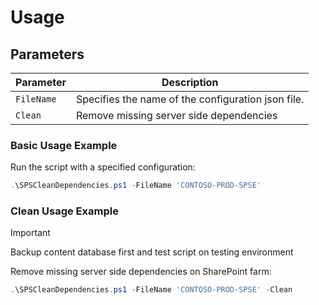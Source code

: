 # Usage

## Parameters

| Parameter   | Description                                        |
| ----------- | -------------------------------------------------- |
| `FileName` | Specifies the name of the configuration json file. |
| `Clean`    | Remove missing server side dependencies            |

### Basic Usage Example

Run the script with a specified configuration:

```powershell
.\SPSCleanDependencies.ps1 -FileName 'CONTOSO-PROD-SPSE'
```

### Clean Usage Example

> [!IMPORTANT]
> Backup content database first​ and test script on testing environment

Remove missing server side dependencies on SharePoint farm:

```powershell
.\SPSCleanDependencies.ps1 -FileName 'CONTOSO-PROD-SPSE' -Clean
```

